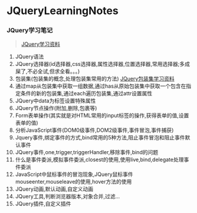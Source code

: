 # JQueryLearningNotes
### JQuery学习笔记
> [JQuery学习资料](http://www.htmleaf.com/ziliaoku/qianduanjiaocheng/201603083198.html)

1. JQuery语法
2. JQuery选择器(id选择器,css选择器,属性选择器,位置选择器,常用选择器;多成屎了,不必全试,但求全看。。。)
3. 包装集(包装集的概念,处理包装集常用的方法) [JQuery包装集学习资料](http://www.htmleaf.com/ziliaoku/qianduanjiaocheng/201602053115.html)
4. 通过map从包装集中获取一组数据,通过has从原始包装集中获取一个包含在指定条件的新的包装集,通过each遍历包装集,通过attr设置属性
5. JQuery中data为标签设置特殊属性
6. JQuery节点操作(附加,删除,包裹等)
7. Form表单操作(其实就是对HTML常用的input标签的操作,获得表单的值,设置表单的值)
8. 分析JavaScript事件(DOM0级事件,DOM2级事件,事件冒泡,事件捕获)
9. Jquery事件,绑定事件的方式,bind常用的5种方法,阻止事件冒泡和阻止事件默认事件
10. JQuery事件,one,trigger,triggerHandler,移除事件,bind的问题
11. 什么是事件委派,模拟事件委派,closest的使用,使用live,bind,delegate处理事件委派
12. JavaScript中鼠标事件的冒泡现象,JQuery鼠标事件mouseenter,mouseleave的使用,hover方法的使用
13. JQuery动画,默认动画,自定义动画
14. JQuery工具,判断浏览器版本,对象合并,过滤...
15. JQuery插件,自定义插件
